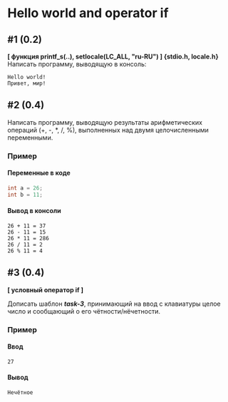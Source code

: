 # Hello world and operator if

## #1 (0.2)

**[ функция printf_s(..), setlocale(LC_ALL, "ru-RU") ]
{stdio.h, locale.h}**
Написать программу, выводящую в консоль:

```
Hello world!
Привет, мир!
```

## #2 (0.4)

Написать программу, выводящую результаты арифметических операций (+, -, \*, /, %), выполненных над двумя целочисленными переменными.

### Пример

#### Переменные в коде

```c
int a = 26;
int b = 11;
```

#### Вывод в консоли

```
26 + 11 = 37
26 - 11 = 15
26 * 11 = 286
26 / 11 = 2
26 % 11 = 4
```

## #3 (0.4)

**[ условный оператор if ]**

Дописать шаблон _**task-3**_, принимающий на ввод с клавиатуры целое число и сообщающий о его чётности/нёчетности.

### Пример

#### Ввод

```
27
```

#### Вывод

```
Нечётное
```


